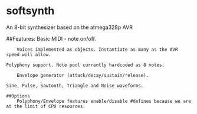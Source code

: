 # softsynth

An 8-bit synthesizer based on the atmega328p AVR

##Features:
    Basic MIDI - note on/off.
```
    Voices implemented as objects. Instantiate as many as the AVR speed will allow.
```
    Polyphony support. Note pool currently hardcoded as 8 notes.
```
    Envelope generator (attack/decay/sustain/release).
```
    Sine, Pulse, Sawtooth, Triangle and Noise waveforms.
```
##Options
    Polyphony/Envelope features enable/disable #defines because we are at the limit of CPU resources.
```


